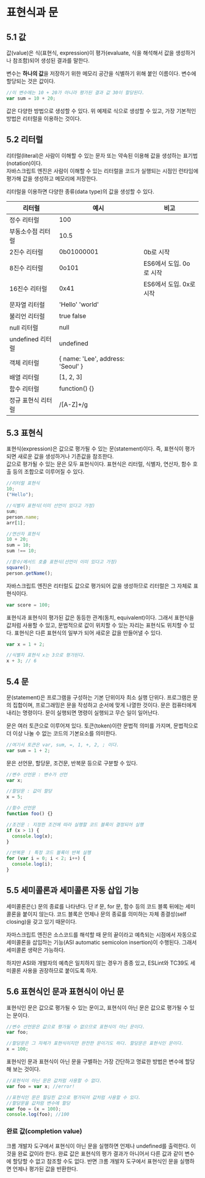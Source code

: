 # 표현식과 문

## 5.1 값

값(value)은 식(표현식, expression)이 평가(evaluate, 식을 해석해서 값을 생성하거나 참조함)되어 생성된 결과를 말한다.

변수는 <strong>하나의 값</strong>을 저장하기 위한 메모리 공간을 식별하기 위해 붙인 이름이다. 변수에 할당되는 것은 값이다.

```js
//이 변수에는 10 + 20가 아니라 평가된 결과 값 30이 할당된다.
var sum = 10 + 20;
```

값은 다양한 방법으로 생성할 수 있다. 위 예제로 식으로 생성할 수 있고, 가장 기본적인 방법은 리터럴을 이용하는 것이다.

## 5.2 리터럴

리터럴(literal)은 사람이 이해할 수 있는 문자 또는 약속된 이용해 값을 생성하는 표기법(notation)이다.  
자바스크립트 엔진은 사람이 이해할 수 있는 리터럴을 코드가 실행되는 시점인 런타임에 평가해 값을 생성하고 메모리에 저장한다.

리터럴을 이용하면 다양한 종류(data type)의 값을 생성할 수 있다.

| 리터럴             | 예시                              | 비고                    |
| ------------------ | --------------------------------- | ----------------------- |
| 정수 리터럴        | 100                               |                         |
| 부동소수점 리터럴  | 10.5                              |                         |
| 2진수 리터럴       | 0b01000001                        | 0b로 시작               |
| 8진수 리터럴       | 0o101                             | ES6에서 도입. 0o로 시작 |
| 16진수 리터럴      | 0x41                              | ES6에서 도입. 0x로 시작 |
| 문자열 리터럴      | 'Hello' 'world'                   |                         |
| 불리언 리터럴      | true false                        |                         |
| null 리터럴        | null                              |                         |
| undefined 리터럴   | undefined                         |                         |
| 객체 리터럴        | { name: 'Lee', address: 'Seoul' } |                         |
| 배열 리터럴        | [1, 2, 3]                         |                         |
| 함수 리터럴        | function() {}                     |                         |
| 정규 표현식 리터럴 | /[A-Z]+/g                         |                         |

## 5.3 표현식

표현식(expression)은 값으로 평가될 수 있는 문(statement)이다. 즉, 표현식이 평가되면 새로운 값을 생성하거나 기존값을 참조한다.  
값으로 평가될 수 있는 문은 모두 표현식이다. 표현식은 리터럴, 식별자, 연산자, 함수 호출 등의 조합으로 이루어질 수 있다.

```js
//리터럴 표현식
10;
("Hello");

//식별자 표현식(이미 선언이 있다고 가정)
sum;
person.name;
arr[1];

//연산자 표현식
10 + 20;
sum = 10;
sum !== 10;

//함수/메서드 호출 표현식(선언이 이미 있다고 가정)
square();
person.getName();
```

자바스크립트 엔진은 리터럴도 값으로 평가되어 값을 생성하므로 리터럴은 그 자체로 표현식이다.

```js
var score = 100;
```

표현식과 표현식이 평가된 값은 동등한 관계(동치, equivalent)이다. 그래서 표현식을 값처럼 사용할 수 있고, 문법적으로 값이 위치할 수 있는 자리는 표현식도 위치할 수 있다. 표현식은 다른 표현식의 일부가 되어 새로운 값을 만들어낼 수 있다.

```js
var x = 1 + 2;

//식별자 표현식 x는 3으로 평가된다.
x + 3; // 6
```

## 5.4 문

문(statement)은 프로그램을 구성하는 기본 단위이자 최소 실행 단위다. 프로그램은 문의 집합이며, 프로그래밍은 문을 작성하고 순서에 맞게 나열한 것이다. 문은 컴퓨터에게 내리는 명령이다. 문이 실행되면 명령이 실행되고 무슨 일이 일어난다.

문은 여러 토큰으로 이루어져 있다. 토큰(token)이란 문법적 의미를 가지며, 문법적으로 더 이상 나눌 수 없는 코드의 기본요소를 의미한다.

```js
//여기서 토큰은 var, sum, =, 1, +, 2, ; 이다.
var sum = 1 + 2;
```

문은 선언문, 할당문, 조건문, 반복문 등으로 구분할 수 있다.

```js
//변수 선언문 : 변수가 선언
var x;

//할당문 : 값이 할당
x = 5;

//함수 선언문
function foo() {}

//조건문 : 지정한 조건에 따라 실행할 코드 블록이 결정되어 실행
if (x > 1) {
  console.log(x);
}

//반복문 ㅣ 특정 코드 블록이 반복 실행
for (var i = 0; i < 2; i++) {
  console.log(i);
}
```

## 5.5 세미콜론과 세미콜론 자동 삽입 기능

세미콜론은(;) 문의 종료를 나타낸다. 단 if 문, for 문, 함수 등의 코드 블록 뒤에는 세미콜론을 붙이지 않는다. 코드 블록은 언제나 문의 종료를 의미하는 자체 종결성(self closing)을 갖고 있기 때문이다.

자마스크립트 엔진은 소스코드를 해석할 때 문의 끝이라고 예측되는 시점에서 자동으로 세미콜론을 삽입하는 기능(ASI automatic semicolon insertion)이 수행된다. 그래서 세미콜론 생략은 가능하다.

하지만 ASI와 개발자의 예측은 일치하지 않는 경우가 종종 있고, ESLint와 TC39도 세미콜론 사용을 권장하므로 붙이도록 하자.

## 5.6 표현식인 문과 표현식이 아닌 문

표현식인 문은 값으로 평가될 수 있는 문이고, 표현식이 아닌 문은 값으로 평가될 수 있는 문이다.

```js
//변수 선언문은 값으로 평가될 수 없으므로 표현식이 아닌 문이다.
var foo;

//할당문은 그 자체가 표현식이지만 완전한 문이기도 하다. 할당문은 표현식인 문이다.
x = 100;
```

표현식인 문과 표현식이 아닌 문을 구별하는 가장 간단하고 명료한 방법은 변수에 할당해 보는 것이다.

```js
//표현식이 아닌 문은 값처럼 사용할 수 없다.
var foo = var x; //error!
```

```js
//표현식인 문은 힐딩힌 값으로 평가되어 값처럼 사용할 수 있다.
//할당문을 값처럼 변수에 할당
var foo = (x = 100);
console.log(foo); //100
```

### 완료 값(completion value)

크롬 개발자 도구에서 표현식이 아닌 문을 실행하면 언제나 undefined를 출력한다. 이것을 완료 값이라 한다. 완료 값은 표현식의 평가 결과가 아니어서 다른 값과 같이 변수에 할당할 수 없고 참조할 수도 없다. 반면 크롬 개발자 도구에서 표현식인 문을 실행하면 언제나 평가된 값을 반환한다.
